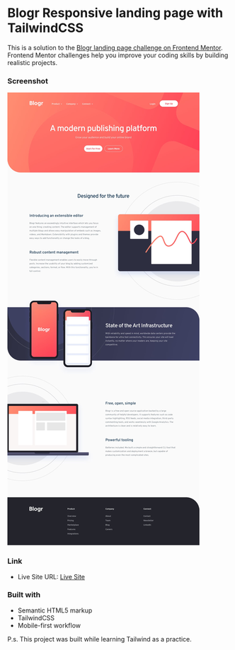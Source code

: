# Blogr Responsive landing page with TailwindCSS

This is a solution to the [Blogr landing page challenge on Frontend Mentor](https://www.frontendmentor.io/challenges/blogr-landing-page-EX2RLAApP). Frontend Mentor challenges help you improve your coding skills by building realistic projects. 

### Screenshot

![](./images/desktop-design.jpg)


### Link

- Live Site URL: [Live Site](https://mikhailwahib.github.io/Blogr-Landing-Page/)


### Built with

- Semantic HTML5 markup
- TailwindCSS
- Mobile-first workflow


P.s. This project was built while learning Tailwind as a practice.
